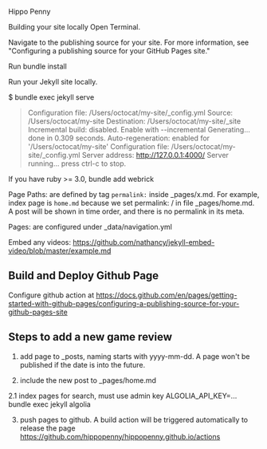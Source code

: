 Hippo Penny

Building your site locally
Open Terminal.

Navigate to the publishing source for your site. For more information, see "Configuring a publishing source for your GitHub Pages site."

Run bundle install

Run your Jekyll site locally.

$ bundle exec jekyll serve
> Configuration file: /Users/octocat/my-site/_config.yml
>            Source: /Users/octocat/my-site
>       Destination: /Users/octocat/my-site/_site
> Incremental build: disabled. Enable with --incremental
>      Generating...
>                    done in 0.309 seconds.
> Auto-regeneration: enabled for '/Users/octocat/my-site'
> Configuration file: /Users/octocat/my-site/_config.yml
>    Server address: http://127.0.0.1:4000/
>  Server running... press ctrl-c to stop.

If you have ruby >= 3.0, bundle add webrick


Page Paths: are defined by tag `permalink:` inside _pages/x.md. For example, index page is `home.md` because we set permalink: / in file _pages/home.md. A post will be shown in time order, and there is no permalink in its meta.

Pages: are configured under _data/navigation.yml

Embed any videos:
https://github.com/nathancy/jekyll-embed-video/blob/master/example.md


## Build and Deploy Github Page

Configure github action at https://docs.github.com/en/pages/getting-started-with-github-pages/configuring-a-publishing-source-for-your-github-pages-site 

## Steps to add a new game review

1. add page to _posts, naming starts with yyyy-mm-dd. A page won't be published if the date is into the future.

2. include the new post to _pages/home.md

2.1 index pages for search, must use admin key ALGOLIA_API_KEY=... bundle exec jekyll algolia 

3. push pages to github. A build action will be triggered automatically to release the page https://github.com/hippopenny/hippopenny.github.io/actions


